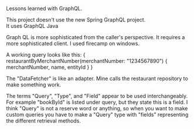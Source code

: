 

Lessons learned with GraphQL.

This project doesn't use the new Spring GraphQL project.  
It uses GraphQL Java

Graph QL is more sophisticated from the caller's perspective.  It requires a more sophisticated client.  I used firecamp on windows.

A working query looks like this:
{
  restaurantByMerchantNumber(merchantNumber: "1234567890") {
    merchantNumber,
    name,
  entityId
  }
}

The "DataFetcher" is like an adapter.  Mine calls the restaurant repository to make something work.

The terms "Query", "Type", and "Field" appear to be used interchangeably.  For example "bookById" is listed under query, but they state this is a field.  I think "Query" is not a reserve word or anything, so when you want to make custom queries you have to make a "Query" type with "fields" representing the different retrieval methods.
